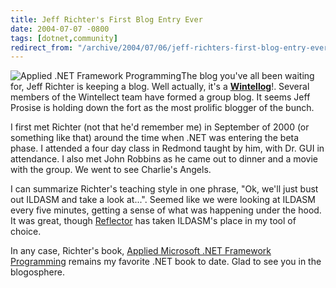 ```yaml
---
title: Jeff Richter's First Blog Entry Ever
date: 2004-07-07 -0800
tags: [dotnet,community]
redirect_from: "/archive/2004/07/06/jeff-richters-first-blog-entry-ever.aspx/"
---
```


![Applied .NET Framework Programming](/images/AppliedFramework.jpg)The
blog you've all been waiting for, Jeff Richter is keeping a blog. Well
actually, it's a
**[Wintellog](http://wintellect.com/WEBLOGS/wintellect/)**!. Several
members of the Wintellect team have formed a group blog. It seems Jeff
Prosise is holding down the fort as the most prolific blogger of the
bunch.

I first met Richter (not that he'd remember me) in September of 2000 (or
something like that) around the time when .NET was entering the beta
phase. I attended a four day class in Redmond taught by him, with Dr.
GUI in attendance. I also met John Robbins as he came out to dinner and
a movie with the group. We went to see Charlie's Angels.

I can summarize Richter's teaching style in one phrase, "Ok, we'll just
bust out ILDASM and take a look at...". Seemed like we were looking at
ILDASM every five minutes, getting a sense of what was happening under
the hood. It was great, though
[Reflector](http://www.aisto.com/roeder/dotnet/) has taken ILDASM's
place in my tool of choice.

In any case, Richter's book, [Applied Microsoft .NET Framework
Programming](http://www.amazon.com/exec/obidos/tg/detail/-/0735614229/102-3951359-6195345?v=glance)
remains my favorite .NET book to date. Glad to see you in the
blogosphere.

